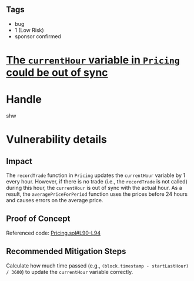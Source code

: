 ## Tags

- bug
- 1 (Low Risk)
- sponsor confirmed

# [The `currentHour` variable in `Pricing` could be out of sync](https://github.com/code-423n4/2021-06-tracer-findings/issues/142) 

# Handle

shw


# Vulnerability details

## Impact

The `recordTrade` function in `Pricing` updates the `currentHour` variable by 1 every hour. However, if there is no trade (i.e., the `recordTrade` is not called) during this hour, the `currentHour` is out of sync with the actual hour. As a result, the `averagePriceForPeriod` function uses the prices before 24 hours and causes errors on the average price.

## Proof of Concept

Referenced code:
[Pricing.sol#L90-L94](https://github.com/code-423n4/2021-06-tracer/blob/main/src/contracts/Pricing.sol#L90-L94)

## Recommended Mitigation Steps

Calculate how much time passed (e.g., `(block.timestamp - startLastHour) / 3600`) to update the `currentHour` variable correctly.

